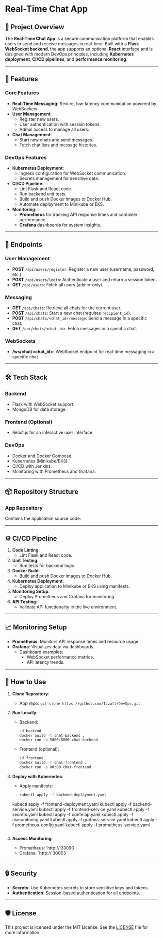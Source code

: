 # Real-Time Chat App

## 📄 Project Overview
The **Real-Time Chat App** is a secure communication platform that enables users to send and receive messages in real-time. Built with a **Flask WebSocket backend**, the app supports an optional **React** interface and is designed with modern DevOps principles, including **Kubernetes deployment**, **CI/CD pipelines**, and **performance monitoring**.

---

## 🚀 Features

### Core Features
- **Real-Time Messaging**: Secure, low-latency communication powered by WebSockets.
- **User Management**:
  - Register new users.
  - User authentication with session tokens.
  - Admin access to manage all users.
- **Chat Management**:
  - Start new chats and send messages.
  - Fetch chat lists and message histories.

### DevOps Features
- **Kubernetes Deployment**:
  - Ingress configuration for WebSocket communication.
  - Secrets management for sensitive data.
- **CI/CD Pipeline**:
  - Lint Flask and React code.
  - Run backend unit tests.
  - Build and push Docker images to Docker Hub.
  - Automate deployment to Minikube or EKS.
- **Monitoring**:
  - **Prometheus** for tracking API response times and container performance.
  - **Grafana** dashboards for system insights.

---

## 🔗 Endpoints

### User Management
- **POST** `/api/users/register`: Register a new user (username, password, etc.).
- **POST** `/api/users/login`: Authenticate a user and return a session token.
- **GET** `/api/users`: Fetch all users (admin-only).

### Messaging
- **GET** `/api/chats`: Retrieve all chats for the current user.
- **POST** `/api/chats`: Start a new chat (requires `recipient_id`).
- **POST** `/api/chats/<chat_id>/message`: Send a message in a specific chat.
- **GET** `/api/chats/<chat_id>`: Fetch messages in a specific chat.

### WebSockets
- **/ws/chat/<chat_id>**: WebSocket endpoint for real-time messaging in a specific chat.

---

## 🛠️ Tech Stack

### Backend
- Flask with WebSocket support.
- MongoDB for data storage.

### Frontend (Optional)
- React.js for an interactive user interface.

### DevOps
- Docker and Docker Compose.
- Kubernetes (Minikube/EKS).
- CI/CD with Jenkins.
- Monitoring with Prometheus and Grafana.

---

## 📦 Repository Structure

### App Repository
Contains the application source code:


---

## ⚙️ CI/CD Pipeline

1. **Code Linting**:
   - Lint Flask and React code.
2. **Unit Testing**:
   - Run tests for backend logic.
3. **Docker Build**:
   - Build and push Docker images to Docker Hub.
4. **Kubernetes Deployment**:
   - Deploy application to Minikube or EKS using manifests.
5. **Monitoring Setup**:
   - Deploy Prometheus and Grafana for monitoring.
6. **API Testing**:
   - Validate API functionality in the live environment.

---

## 📈 Monitoring Setup
- **Prometheus**: Monitors API response times and resource usage.
- **Grafana**: Visualizes data via dashboards.
  - Dashboard examples:
    - WebSocket performance metrics.
    - API latency trends.

---

## 📖 How to Use

1. **Clone Repository**:
   - App repo: `git clone https://github.com/Izzatt/DevOps.git`

2. **Run Locally**:
   - Backend:
     ```bash
     cd backend
     docker build -t chat-backend .
     docker run -p 5000:5000 chat-backend
     ```
   - Frontend (optional):
     ```bash
     cd frontend
     docker build -t chat-frontend .
     docker run -p 80:80 chat-frontend
     ```

3. **Deploy with Kubernetes**:
   - Apply manifests:
     ```bash
     kubectl apply -f backend-deployment.yaml
    kubectl apply -f frontend-deployment.yaml
    kubectl apply -f backend-service.yaml
    kubectl apply -f frontend-service.yaml
    kubectl apply -f secrets.yaml
    kubectl apply -f confmap.yaml
    kubectl apply -f nsmonitoring.yaml
    kubectl apply -f grafana-service.yaml
    kubectl apply -f prometheus-config.yaml
    kubectl apply -f prometheus-service.yaml
     ```

4. **Access Monitoring**:
   - Prometheus: `http://<MinikubeIP>:30090
   - Grafana: `http://<MinikubeIP>:30003

---

## 🔒 Security
- **Secrets**: Use Kubernetes secrets to store sensitive keys and tokens.
- **Authentication**: Session-based authentication for all endpoints.

---

## 🛡️ License
This project is licensed under the MIT License. See the [LICENSE](LICENSE) file for more information.
